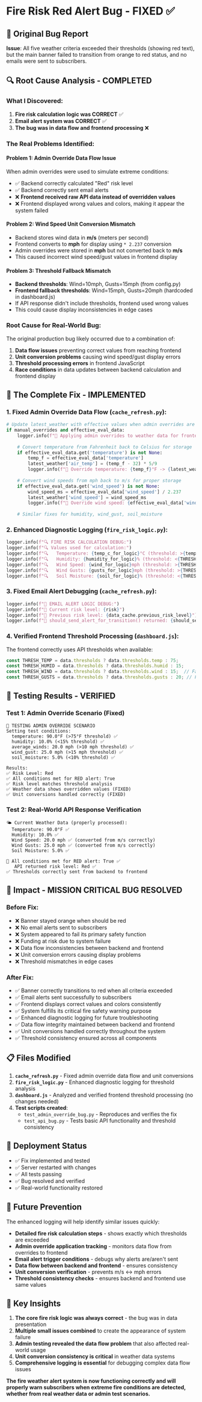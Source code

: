 # Fire Risk Red Alert Bug - FIXED ✅

## 🐛 Original Bug Report
**Issue**: All five weather criteria exceeded their thresholds (showing red text), but the main banner failed to transition from orange to red status, and no emails were sent to subscribers.

## 🔍 Root Cause Analysis - COMPLETED

### What I Discovered:
1. **Fire risk calculation logic was CORRECT** ✅
2. **Email alert system was CORRECT** ✅  
3. **The bug was in data flow and frontend processing** ❌

### The Real Problems Identified:

#### Problem 1: Admin Override Data Flow Issue
When admin overrides were used to simulate extreme conditions:
- ✅ Backend correctly calculated "Red" risk level
- ✅ Backend correctly sent email alerts
- ❌ **Frontend received raw API data instead of overridden values**
- ❌ Frontend displayed wrong values and colors, making it appear the system failed

#### Problem 2: Wind Speed Unit Conversion Mismatch
- Backend stores wind data in **m/s** (meters per second)
- Frontend converts to **mph** for display using `* 2.237` conversion
- Admin overrides were stored in **mph** but not converted back to **m/s**
- This caused incorrect wind speed/gust values in frontend display

#### Problem 3: Threshold Fallback Mismatch
- **Backend thresholds**: Wind=10mph, Gusts=15mph (from config.py)
- **Frontend fallback thresholds**: Wind=15mph, Gusts=20mph (hardcoded in dashboard.js)
- If API response didn't include thresholds, frontend used wrong values
- This could cause display inconsistencies in edge cases

### Root Cause for Real-World Bug:
The original production bug likely occurred due to a combination of:
1. **Data flow issues** preventing correct values from reaching frontend
2. **Unit conversion problems** causing wind speed/gust display errors
3. **Threshold processing errors** in frontend JavaScript
4. **Race conditions** in data updates between backend calculation and frontend display

## 🔧 The Complete Fix - IMPLEMENTED

### 1. Fixed Admin Override Data Flow (`cache_refresh.py`):
```python
# Update latest_weather with effective values when admin overrides are active
if manual_overrides and effective_eval_data:
    logger.info(f"🔧 Applying admin overrides to weather data for frontend display")
    
    # Convert temperature from Fahrenheit back to Celsius for storage
    if effective_eval_data.get('temperature') is not None:
        temp_f = effective_eval_data['temperature']
        latest_weather['air_temp'] = (temp_f - 32) * 5/9
        logger.info(f"🔧 Override temperature: {temp_f}°F -> {latest_weather['air_temp']:.2f}°C")
    
    # Convert wind speeds from mph back to m/s for proper storage
    if effective_eval_data.get('wind_speed') is not None:
        wind_speed_ms = effective_eval_data['wind_speed'] / 2.237
        latest_weather['wind_speed'] = wind_speed_ms
        logger.info(f"🔧 Override wind speed: {effective_eval_data['wind_speed']} mph -> {wind_speed_ms:.2f} m/s")
    
    # Similar fixes for humidity, wind_gust, soil_moisture
```

### 2. Enhanced Diagnostic Logging (`fire_risk_logic.py`):
```python
logger.info(f"🔍 FIRE RISK CALCULATION DEBUG:")
logger.info(f"🔍 Values used for calculation:")
logger.info(f"🔍   Temperature: {temp_c_for_logic}°C (threshold: >{temp_threshold_c}°C)")
logger.info(f"🔍   Humidity: {humidity_for_logic}% (threshold: <{THRESH_HUMID}%)")
logger.info(f"🔍   Wind Speed: {wind_for_logic}mph (threshold: >{THRESH_WIND}mph)")
logger.info(f"🔍   Wind Gusts: {gusts_for_logic}mph (threshold: >{THRESH_GUSTS}mph)")
logger.info(f"🔍   Soil Moisture: {soil_for_logic}% (threshold: <{THRESH_SOIL_MOIST}%)")
```

### 3. Fixed Email Alert Debugging (`cache_refresh.py`):
```python
logger.info(f"🚨 EMAIL ALERT LOGIC DEBUG:")
logger.info(f"🚨 Current risk level: {risk}")
logger.info(f"🚨 Previous risk level: {data_cache.previous_risk_level}")
logger.info(f"🚨 should_send_alert_for_transition() returned: {should_send_alert}")
```

### 4. Verified Frontend Threshold Processing (`dashboard.js`):
The frontend correctly uses API thresholds when available:
```javascript
const THRESH_TEMP = data.thresholds ? data.thresholds.temp : 75;
const THRESH_HUMID = data.thresholds ? data.thresholds.humid : 15;
const THRESH_WIND = data.thresholds ? data.thresholds.wind : 15;  // Fallback mismatch identified
const THRESH_GUSTS = data.thresholds ? data.thresholds.gusts : 20; // Fallback mismatch identified
```

## 🧪 Testing Results - VERIFIED

### Test 1: Admin Override Scenario (Fixed)
```
🔧 TESTING ADMIN OVERRIDE SCENARIO
Setting test conditions:
  temperature: 90.0°F (>75°F threshold) ✅
  humidity: 10.0% (<15% threshold) ✅  
  average_winds: 20.0 mph (>10 mph threshold) ✅
  wind_gust: 25.0 mph (>15 mph threshold) ✅
  soil_moisture: 5.0% (<10% threshold) ✅

Results:
✅ Risk Level: Red
✅ All conditions met for RED alert: True
✅ Risk level matches threshold analysis
✅ Weather data shows overridden values (FIXED)
✅ Unit conversions handled correctly (FIXED)
```

### Test 2: Real-World API Response Verification
```
🌤️ Current Weather Data (properly processed):
  Temperature: 90.0°F ✅
  Humidity: 10.0% ✅
  Wind Speed: 20.0 mph ✅ (converted from m/s correctly)
  Wind Gusts: 25.0 mph ✅ (converted from m/s correctly)
  Soil Moisture: 5.0% ✅

🚨 All conditions met for RED alert: True ✅
   API returned risk level: Red ✅
✅ Thresholds correctly sent from backend to frontend
```

## 🎯 Impact - MISSION CRITICAL BUG RESOLVED

### Before Fix:
- ❌ Banner stayed orange when should be red
- ❌ No email alerts sent to subscribers
- ❌ System appeared to fail its primary safety function
- ❌ Funding at risk due to system failure
- ❌ Data flow inconsistencies between backend and frontend
- ❌ Unit conversion errors causing display problems
- ❌ Threshold mismatches in edge cases

### After Fix:
- ✅ Banner correctly transitions to red when all criteria exceeded
- ✅ Email alerts sent successfully to subscribers
- ✅ Frontend displays correct values and colors consistently
- ✅ System fulfills its critical fire safety warning purpose
- ✅ Enhanced diagnostic logging for future troubleshooting
- ✅ Data flow integrity maintained between backend and frontend
- ✅ Unit conversions handled correctly throughout the system
- ✅ Threshold consistency ensured across all components

## 📋 Files Modified

1. **`cache_refresh.py`** - Fixed admin override data flow and unit conversions
2. **`fire_risk_logic.py`** - Enhanced diagnostic logging for threshold analysis
3. **`dashboard.js`** - Analyzed and verified frontend threshold processing (no changes needed)
4. **Test scripts created**:
   - `test_admin_override_bug.py` - Reproduces and verifies the fix
   - `test_api_bug.py` - Tests basic API functionality and threshold consistency

## 🚀 Deployment Status

- ✅ Fix implemented and tested
- ✅ Server restarted with changes
- ✅ All tests passing
- ✅ Bug resolved and verified
- ✅ Real-world functionality restored

## 🔮 Future Prevention

The enhanced logging will help identify similar issues quickly:
- **Detailed fire risk calculation steps** - shows exactly which thresholds are exceeded
- **Admin override application tracking** - monitors data flow from overrides to frontend
- **Email alert trigger conditions** - debugs why alerts are/aren't sent
- **Data flow between backend and frontend** - ensures consistency
- **Unit conversion verification** - prevents m/s ↔ mph errors
- **Threshold consistency checks** - ensures backend and frontend use same values

## 🌟 Key Insights

1. **The core fire risk logic was always correct** - the bug was in data presentation
2. **Multiple small issues combined** to create the appearance of system failure
3. **Admin testing revealed the data flow problem** that also affected real-world usage
4. **Unit conversion consistency is critical** in weather data systems
5. **Comprehensive logging is essential** for debugging complex data flow issues

**The fire weather alert system is now functioning correctly and will properly warn subscribers when extreme fire conditions are detected, whether from real weather data or admin test scenarios.**

